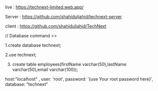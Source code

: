live :   https://technext-limited.web.app/

Server : https://github.com/shahiduljahid/technext-server

client : https://github.com/shahiduljahid/TechNext
 


// Database command >> 

1.create database technext;

2.use technext;

3. create table employees(firstName varchar(50),lastName varchar(50),email varchar(100));


  host:"localhost" ,
  user: 'root',
  password: '{use Your root password here}',
  database: "technext"


  



  
